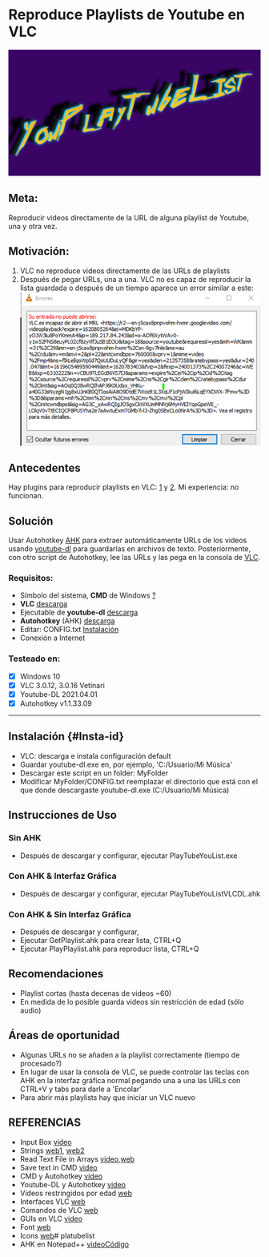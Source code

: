 # **Reproduce Playlists de Youtube en VLC**

![YouPlayTubeList](/Figs/Logo.png "YouPlayTubeList")

## **Meta:**
Reproducir videos directamente de la URL de alguna playlist de Youtube, una y otra vez.

## **Motivación:**
1. VLC no reproduce videos directamente de las URLs de playlists
2. Después de pegar URLs, una a una. VLC no es capaz de reproducir la lista guardada o después de un tiempo aparece un error similar a este:
![Error](/Figs/Error.png)

## **Antecedentes**

Hay plugins para reproducir playlists en  VLC: [1](https://www.maketecheasier.com/play-youtube-playlist-vlc/) y [2](https://gist.github.com/bastibeckr/16f57b6bdecf27b772d6433b2090bf61). Mi experiencia: no funcionan.

## **Solución**
Usar Autohotkey [AHK](https://www.autohotkey.com/) para extraer automáticamente URLs de los videos usando [youtube-dl](http://ytdl-org.github.io/youtube-dl/) para guardarlas en archivos de texto. Posteriormente, con otro script de Autohotkey, lee las URLs y las pega en la consola de [VLC](https://www.videolan.org/).

### Requisitos:
- Símbolo del sistema, **CMD** de Windows  [?](https://en.wikipedia.org/wiki/Cmd.exe)
- **VLC** [descarga](https://www.videolan.org/vlc/download-windows.html)
- Ejecutable de **youtube-dl** [descarga](http://ytdl-org.github.io/youtube-dl/download.html)
- **Autohotkey** (AHK) [descarga](https://www.autohotkey.com/download/)
- Editar: CONFIG.txt [Instalación](#Insta-id)
- Conexión a Internet

### Testeado en:
- [x] Windows 10
- [x] VLC 3.0.12, 3.0.16 Vetinari
- [x] Youtube-DL 2021.04.01
- [x] Autohotkey v1.1.33.09
---
## Instalación {#Insta-id}

* VLC: descarga e instala configuración default
* Guardar youtube-dl.exe en, por ejemplo, 'C:/Usuario/Mi Música'
* Descargar este script en un folder: MyFolder
* Modificar MyFolder/CONFIG.txt reemplazar el directorio que está con el que donde descargaste youtube-dl.exe (C:/Usuario/Mi Música)

## Instrucciones de Uso

### Sin AHK
* Después de descargar y configurar, ejecutar PlayTubeYouList.exe
### Con AHK & Interfaz Gráfica
* Después de descargar y configurar, ejecutar PlayTubeYouListVLCDL.ahk
### Con AHK & Sin Interfaz Gráfica
* Después de descargar y configurar, 
* Ejecutar GetPlaylist.ahk para crear lista, CTRL+Q
* Ejecutar PlayPlaylist.ahk para reproducr lista, CTRL+Q


## Recomendaciones
* Playlist cortas (hasta decenas de videos ~60)
* En medida de lo posible guarda videos sin restricción de edad (sólo audio)

## Áreas de oportunidad
* Algunas URLs no se añaden a la playlist correctamente (tiempo de procesado?)
* En lugar de usar la consola de VLC, se puede controlar las teclas con AHK en la interfaz gráfica normal pegando una a una las URLs con CTRL+V y tabs para darle a 'Encolar'
* Para abrir más playlists hay que iniciar un VLC nuevo

## REFERENCIAS

* Input Box [video](https://www.youtube.com/watch?v=S_VIpylSleU)
* Strings [web1](https://www.autohotkey.com/boards/viewtopic.php?t=76052), [web2](https://www.autohotkey.com/boards/viewtopic.php?style=19&t=87441&p=384623)
* Read Text File in Arrays [video](https://www.youtube.com/watch?v=NtO91mr9a5o),[web](https://www.autohotkey.com/boards/viewtopic.php?t=51025)
* Save text in CMD [video](https://www.youtube.com/watch?v=1zZ88P5ppDE)
* CMD y Autohotkey [video](https://www.youtube.com/watch?v=WTJHwEl1Wk8&t=43s)
* Youtube-DL y Autohotkey [video](https://www.youtube.com/watch?v=8q2BFjhP9OA)
* Videos restringidos por edad [web](https://github.com/blackjack4494/yt-dlc/issues/7)
* Interfaces VLC [web](https://wiki.videolan.org/Interfaces/)
* Comandos de VLC [web](https://wiki.videolan.org/VLC_command-line_help/)
* GUIs en VLC [video](https://www.youtube.com/watch?v=smcfM3bdB8I)
* Font [web](https://en.fonttextup.com/cyberpunk-font-generator.html)
* Icons [web](http://www.xiconeditor.com/)# platubelist
* AHK en Notepad++ [video](https://www.youtube.com/watch?v=CsP8-Sc0J4o)[Código](https://stackoverflow.com/questions/45466733/autohotkey-syntax-highlighting-in-notepad)